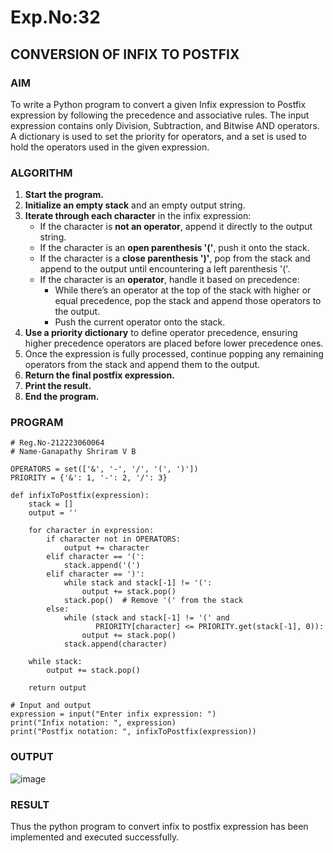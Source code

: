 # Exp.No:32  
## CONVERSION OF INFIX TO POSTFIX

### AIM  
To write a Python program to convert a given Infix expression to Postfix expression by following the precedence and associative rules. The input expression contains only Division, Subtraction, and Bitwise AND operators. A dictionary is used to set the priority for operators, and a set is used to hold the operators used in the given expression.


### ALGORITHM

1. **Start the program.**
2. **Initialize an empty stack** and an empty output string.
3. **Iterate through each character** in the infix expression:
   - If the character is **not an operator**, append it directly to the output string.
   - If the character is an **open parenthesis '('**, push it onto the stack.
   - If the character is a **close parenthesis ')'**, pop from the stack and append to the output until encountering a left parenthesis '('.
   - If the character is an **operator**, handle it based on precedence:
     - While there’s an operator at the top of the stack with higher or equal precedence, pop the stack and append those operators to the output.
     - Push the current operator onto the stack.
4. **Use a priority dictionary** to define operator precedence, ensuring higher precedence operators are placed before lower precedence ones.
5. Once the expression is fully processed, continue popping any remaining operators from the stack and append them to the output.
6. **Return the final postfix expression.**
7. **Print the result.**
8. **End the program.**


### PROGRAM

```
# Reg.No-212223060064
# Name-Ganapathy Shriram V B

OPERATORS = set(['&', '-', '/', '(', ')'])
PRIORITY = {'&': 1, '-': 2, '/': 3}

def infixToPostfix(expression):
    stack = []
    output = ''

    for character in expression:
        if character not in OPERATORS:
            output += character
        elif character == '(':
            stack.append('(')
        elif character == ')':
            while stack and stack[-1] != '(':
                output += stack.pop()
            stack.pop()  # Remove '(' from the stack
        else:
            while (stack and stack[-1] != '(' and
                   PRIORITY[character] <= PRIORITY.get(stack[-1], 0)):
                output += stack.pop()
            stack.append(character)

    while stack:
        output += stack.pop()

    return output

# Input and output
expression = input("Enter infix expression: ")
print("Infix notation: ", expression)
print("Postfix notation: ", infixToPostfix(expression))
```

### OUTPUT
![image](https://github.com/user-attachments/assets/5294964a-6e94-4af0-8f8b-e68cb42683e0)


### RESULT
Thus the python program to convert infix to postfix expression has been implemented and executed successfully.
